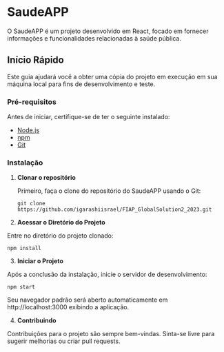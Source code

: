 # SaudeAPP

O SaudeAPP é um projeto desenvolvido em React, focado em fornecer informações e funcionalidades relacionadas à saúde pública.

## Início Rápido

Este guia ajudará você a obter uma cópia do projeto em execução em sua máquina local para fins de desenvolvimento e teste.

### Pré-requisitos

Antes de iniciar, certifique-se de ter o seguinte instalado:
- [Node.js](https://nodejs.org/en/)
- [npm](https://www.npmjs.com/)
- [Git](https://git-scm.com/)

### Instalação

1. **Clonar o repositório**

   Primeiro, faça o clone do repositório do SaudeAPP usando o Git:

   ```
   git clone https://github.com/igarashiisrael/FIAP_GlobalSolution2_2023.git
   ```
   

2. **Acessar o Diretório do Projeto**

Entre no diretório do projeto clonado:

```
npm install
```

3. **Iniciar o Projeto**

Após a conclusão da instalação, inicie o servidor de desenvolvimento:
```
npm start
```
Seu navegador padrão será aberto automaticamente em http://localhost:3000 exibindo a aplicação.


4. **Contribuindo**

Contribuições para o projeto são sempre bem-vindas. Sinta-se livre para sugerir melhorias ou criar pull requests.





















